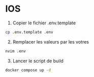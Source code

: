 # IOS

1. Copier le fichier .env.template 

```bash
cp .env.template .env
```

2. Remplacer les valeurs par les votres
```bash
nvim .env
```

3. Lancer le script de build

```bash 
docker compose up -d
```